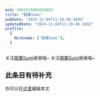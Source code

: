 ```yaml
---
mid: 3461574085838859
title: "银粟Sumi"
pubDate: "2024-11-04T11:26:46.589Z"
updatedDate: "2024-11-04T11:26:46.589Z"
profile:
  {
    Nickname: ["银粟Sumi"],
  }
---
```


关注[银粟Sumi](https://space.bilibili.com/3461574085838859)谢谢喵~ 关注[银粟Sumi](https://space.bilibili.com/3461574085838859)谢谢喵~

## 此条目有待补充
你可以在[这里](https://github.com/Yuhanawa/VTuber.ICU-Content/edit/master/v/银粟Sumi/index.md)编辑本文

